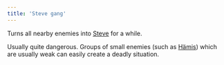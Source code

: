```yaml
---
title: 'Steve gang'
---
```


Turns all nearby enemies into [Steve](https://noita.wiki.gg/wiki/Stevari) for a while.

Usually quite dangerous. Groups of small enemies (such as [Hämis](https://noita.wiki.gg/wiki/H%C3%A4mis)) which are usually weak can easily create a deadly situation.
